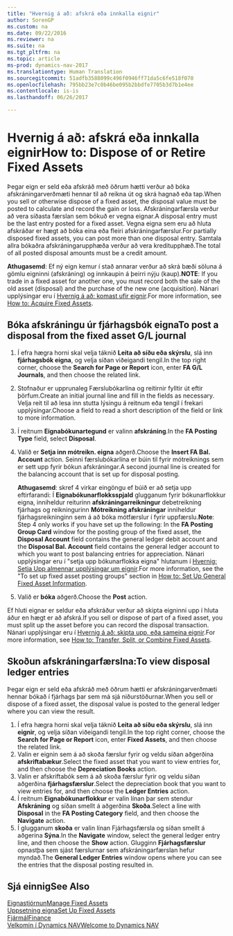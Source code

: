 ```yaml
---
title: "Hvernig á að: afskrá eða innkalla eignir"
author: SorenGP
ms.custom: na
ms.date: 09/22/2016
ms.reviewer: na
ms.suite: na
ms.tgt_pltfrm: na
ms.topic: article
ms-prod: dynamics-nav-2017
ms.translationtype: Human Translation
ms.sourcegitcommit: 51adfb3588099c496f0946ff71da5c6fe518f070
ms.openlocfilehash: 795bb23e7c0b46be095b2bbdfe7705b3d7b1e4ee
ms.contentlocale: is-is
ms.lasthandoff: 06/26/2017

---
```


# <a name="how-to-dispose-of-or-retire-fixed-assets"></a><span data-ttu-id="551b0-102">Hvernig á að: afskrá eða innkalla eignir</span><span class="sxs-lookup"><span data-stu-id="551b0-102">How to: Dispose of or Retire Fixed Assets</span></span>
<span data-ttu-id="551b0-103">Þegar eign er seld eða afskráð með öðrum hætti verður að bóka afskráningarverðmæti hennar til að reikna út og skrá hagnað eða tap.</span><span class="sxs-lookup"><span data-stu-id="551b0-103">When you sell or otherwise dispose of a fixed asset, the disposal value must be posted to calculate and record the gain or loss.</span></span> <span data-ttu-id="551b0-104">Afskráningarfærsla verður að vera síðasta færslan sem bókuð er vegna eignar.</span><span class="sxs-lookup"><span data-stu-id="551b0-104">A disposal entry must be the last entry posted for a fixed asset.</span></span> <span data-ttu-id="551b0-105">Vegna eigna sem eru að hluta afskráðar er hægt að bóka eina eða fleiri afskráningarfærslur.</span><span class="sxs-lookup"><span data-stu-id="551b0-105">For partially disposed fixed assets, you can post more than one disposal entry.</span></span> <span data-ttu-id="551b0-106">Samtala allra bókaðra afskráningarupphæða verður að vera kreditupphæð.</span><span class="sxs-lookup"><span data-stu-id="551b0-106">The total of all posted disposal amounts must be a credit amount.</span></span>

 <span data-ttu-id="551b0-107">**Athugasemd**: Ef ný eign kemur í stað annarar verður að skrá bæði söluna á gömlu eigninni (afskráning) og innkaupin á þeirri nýju (kaup).</span><span class="sxs-lookup"><span data-stu-id="551b0-107">**NOTE**: If you trade in a fixed asset for another one, you must record both the sale of the old asset (disposal) and the purchase of the new one (acquisition).</span></span> <span data-ttu-id="551b0-108">Nánari upplýsingar eru í [Hvernig á að: komast ufir eignir](fa-how-acquire.md).</span><span class="sxs-lookup"><span data-stu-id="551b0-108">For more information, see [How to: Acquire Fixed Assets](fa-how-acquire.md).</span></span>

## <a name="to-post-a-disposal-from-the-fixed-asset-gl-journal"></a><span data-ttu-id="551b0-109">Bóka afskráningu úr fjárhagsbók eigna</span><span class="sxs-lookup"><span data-stu-id="551b0-109">To post a disposal from the fixed asset G/L journal</span></span>  
1. <span data-ttu-id="551b0-110">Í efra hægra horni skal velja táknið **Leita að síðu eða skýrslu**, slá inn **fjárhagsbók eigna**, og velja síðan viðeigandi tengil.</span><span class="sxs-lookup"><span data-stu-id="551b0-110">In the top right corner, choose the **Search for Page or Report** icon, enter **FA G/L Journals**, and then choose the related link.</span></span>  
2. <span data-ttu-id="551b0-111">Stofnaður er upprunaleg Færslubókarlína og reitirnir fylltir út eftir þörfum.</span><span class="sxs-lookup"><span data-stu-id="551b0-111">Create an initial journal line and fill in the fields as necessary.</span></span> <span data-ttu-id="551b0-112">Velja reit til að lesa inn stutta lýsingu á reitnum eða tengil í frekari upplýsingar.</span><span class="sxs-lookup"><span data-stu-id="551b0-112">Choose a field to read a short description of the field or link to more information.</span></span>
3. <span data-ttu-id="551b0-113">Í reitnum **Eignabókunartegund** er valinn **afskráning**.</span><span class="sxs-lookup"><span data-stu-id="551b0-113">In the **FA Posting Type** field, select **Disposal**.</span></span>
4. <span data-ttu-id="551b0-114">Valið er **Setja inn mótreikn. eigna** aðgerð.</span><span class="sxs-lookup"><span data-stu-id="551b0-114">Choose the **Insert FA Bal. Account** action.</span></span> <span data-ttu-id="551b0-115">Seinni færslubókarlína er búin til fyrir mótreiknings sem er sett upp fyrir bókun afskráningar.</span><span class="sxs-lookup"><span data-stu-id="551b0-115">A second journal line is created for the balancing account that is set up for disposal posting.</span></span>

    <span data-ttu-id="551b0-116">**Athugasemd**: skref 4 virkar eingöngu ef búið er að setja upp eftirfarandi: Í **Eignabókunarflokksspjald** glugganum fyrir bókunarflokkur eigna, inniheldur reiturinn **afskráningarreikningur** debetreikning fjárhags og reikningurinn **Mótreikning afskráningar** inniheldur fjárhagsreikninginn sem á að bóka mótfærslur í fyrir uppfærslu.</span><span class="sxs-lookup"><span data-stu-id="551b0-116">**Note**: Step 4 only works if you have set up the following: In the **FA Posting Group Card** window for the posting group of the fixed asset, the **Disposal Account** field contains the general ledger debit account and the **Disposal Bal. Account** field contains the general ledger account to which you want to post balancing entries for appreciation.</span></span> <span data-ttu-id="551b0-117">Nánari upplýsingar eru í "setja upp bókunarflokka eigna" hlutanum í [Hvernig: Setja Upp almennar upplýsingar um eignir](fa-how-setup-general.md).</span><span class="sxs-lookup"><span data-stu-id="551b0-117">For more information, see the "To set up fixed asset posting groups" section in [How to: Set Up General Fixed Asset Information](fa-how-setup-general.md).</span></span>
5. <span data-ttu-id="551b0-118">Valið er **bóka** aðgerð.</span><span class="sxs-lookup"><span data-stu-id="551b0-118">Choose the **Post** action.</span></span>

<span data-ttu-id="551b0-119">Ef hluti eignar er seldur eða afskráður verður að skipta eigninni upp í hluta áður en hægt er að afskrá.</span><span class="sxs-lookup"><span data-stu-id="551b0-119">If you sell or dispose of part of a fixed asset, you must split up the asset before you can record the disposal transaction.</span></span> <span data-ttu-id="551b0-120">Nánari upplýsingar eru í [Hvernig á að: skipta upp, eða sameina eignir](fa-how-trans-split-combine.md).</span><span class="sxs-lookup"><span data-stu-id="551b0-120">For more information, see [How to: Transfer, Split, or Combine Fixed Assets](fa-how-trans-split-combine.md).</span></span>

## <a name="to-view-disposal-ledger-entries"></a><span data-ttu-id="551b0-121">Skoðun afskráningarfærslna:</span><span class="sxs-lookup"><span data-stu-id="551b0-121">To view disposal ledger entries</span></span>  
<span data-ttu-id="551b0-122">Þegar eign er seld eða afskráð með öðrum hætti er afskráningarverðmæti hennar bókað í fjárhags þar sem má sjá niðurstöðurnar.</span><span class="sxs-lookup"><span data-stu-id="551b0-122">When you sell or dispose of a fixed asset, the disposal value is posted to the general ledger where you can view the result.</span></span>   

1. <span data-ttu-id="551b0-123">Í efra hægra horni skal velja táknið **Leita að síðu eða skýrslu**, slá inn **eignir**, og velja síðan viðeigandi tengil.</span><span class="sxs-lookup"><span data-stu-id="551b0-123">In the top right corner, choose the **Search for Page or Report** icon, enter **Fixed Assets**, and then choose the related link.</span></span>  
2. <span data-ttu-id="551b0-124">Valin er eignin sem á að skoða færslur fyrir og veldu síðan aðgerðina **afskriftabækur**.</span><span class="sxs-lookup"><span data-stu-id="551b0-124">Select the fixed asset that you want to view entries for, and then choose the **Depreciation Books** action.</span></span>
3. <span data-ttu-id="551b0-125">Valin er afskriftabók sem á að skoða færslur fyrir og veldu síðan aðgerðina **fjárhagsfærslur**.</span><span class="sxs-lookup"><span data-stu-id="551b0-125">Select the depreciation book that you want to view entries for, and then choose the **Ledger Entries** action.</span></span>
4. <span data-ttu-id="551b0-126">Í reitnum **Eignabókunarflokkur** er valin línan þar sem stendur **Afskráning** og síðan smellt á aðgerðina **Skoða**.</span><span class="sxs-lookup"><span data-stu-id="551b0-126">Select a line with **Disposal** in the **FA Posting Category** field, and then choose the **Navigate** action.</span></span>  
5. <span data-ttu-id="551b0-127">Í glugganum **skoða** er valin línan Fjárhagsfærsla og síðan smellt á aðgerina **Sýna**.</span><span class="sxs-lookup"><span data-stu-id="551b0-127">In the **Navigate** window, select the general ledger entry line, and then choose the **Show** action.</span></span>
<span data-ttu-id="551b0-128">Glugginn **Fjárhagsfærslur** opnastþa sem sjást færslurnar sem afskráningarfærslan hefur myndað.</span><span class="sxs-lookup"><span data-stu-id="551b0-128">The **General Ledger Entries** window opens where you can see the entries that the disposal posting resulted in.</span></span>

## <a name="see-also"></a><span data-ttu-id="551b0-129">Sjá einnig</span><span class="sxs-lookup"><span data-stu-id="551b0-129">See Also</span></span>
[<span data-ttu-id="551b0-130">Eignastjórnun</span><span class="sxs-lookup"><span data-stu-id="551b0-130">Manage Fixed Assets</span></span>](fa-manage.md)  
[<span data-ttu-id="551b0-131">Uppsetning eigna</span><span class="sxs-lookup"><span data-stu-id="551b0-131">Set Up Fixed Assets</span></span>](fa-setup.md)  
[<span data-ttu-id="551b0-132">Fjármál</span><span class="sxs-lookup"><span data-stu-id="551b0-132">Finance</span></span>](finance-setup.md)  
[<span data-ttu-id="551b0-133">Velkomin í Dynamics NAV</span><span class="sxs-lookup"><span data-stu-id="551b0-133">Welcome to Dynamics NAV</span></span>](across-get-started.md)

